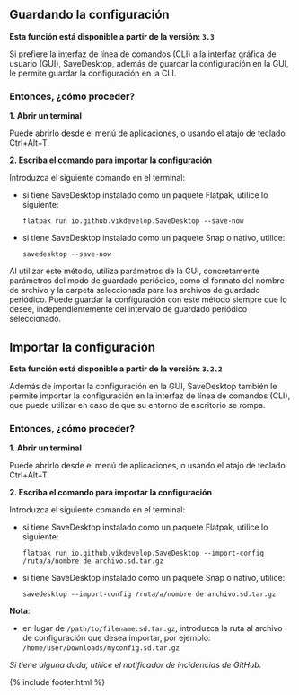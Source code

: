 ## Guardando la configuración

**Esta función está disponible a partir de la versión: `3.3`**

Si prefiere la interfaz de línea de comandos (CLI) a la interfaz gráfica de usuario (GUI), SaveDesktop, además de guardar la configuración en la GUI, le permite guardar la configuración en la CLI.

### Entonces, ¿cómo proceder?

**1. Abrir un terminal**

Puede abrirlo desde el menú de aplicaciones, o usando el atajo de teclado Ctrl+Alt+T.

**2. Escriba el comando para importar la configuración**

Introduzca el siguiente comando en el terminal:
- si tiene SaveDesktop instalado como un paquete Flatpak, utilice lo siguiente:

     ```
     flatpak run io.github.vikdevelop.SaveDesktop --save-now
     ```

- si tiene SaveDesktop instalado como un paquete Snap o nativo, utilice: 
     ```
     savedesktop --save-now
     ```


Al utilizar este método, utiliza parámetros de la GUI, concretamente parámetros del modo de guardado periódico, como el formato del nombre de archivo y la carpeta seleccionada para los archivos de guardado periódico. Puede guardar la configuración con este método siempre que lo desee, independientemente del intervalo de guardado periódico seleccionado.

## Importar la configuración

**Esta función está disponible a partir de la versión: `3.2.2`**

Además de importar la configuración en la GUI, SaveDesktop también le permite importar la configuración en la interfaz de línea de comandos (CLI), que puede utilizar en caso de que su entorno de escritorio se rompa.

### Entonces, ¿cómo proceder?

**1. Abrir un terminal**

Puede abrirlo desde el menú de aplicaciones, o usando el atajo de teclado Ctrl+Alt+T.

**2. Escriba el comando para importar la configuración**

Introduzca el siguiente comando en el terminal:
- si tiene SaveDesktop instalado como un paquete Flatpak, utilice lo siguiente:

     ```
     flatpak run io.github.vikdevelop.SaveDesktop --import-config /ruta/a/nombre de archivo.sd.tar.gz
     ```

- si tiene SaveDesktop instalado como un paquete Snap o nativo, utilice: 
     ```
     savedesktop --import-config /ruta/a/nombre de archivo.sd.tar.gz
     ```

**Nota**:
- en lugar de `/path/to/filename.sd.tar.gz`, introduzca la ruta al archivo de configuración que desea importar, por ejemplo: `/home/user/Downloads/myconfig.sd.tar.gz`

_Si tiene alguna duda, utilice el notificador de incidencias de GitHub._

{% include footer.html %}
